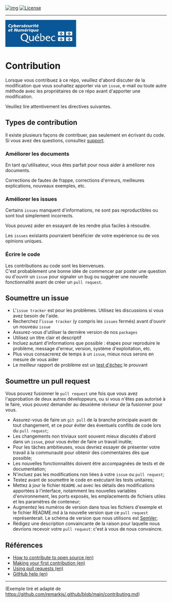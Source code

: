 <!-- ENTETE -->
[![img](https://img.shields.io/badge/Lifecycle-Experimental-339999)](https://www.quebec.ca/gouv/politiques-orientations/vitrine-numeriqc/accompagnement-des-organismes-publics/demarche-conception-services-numeriques)
[![License](https://img.shields.io/badge/Licence-LiLiQ--P-blue)](https://github.com/CQEN-QDCE/.github/blob/main/LICENCE.md)

---

<div>
    <img src="https://github.com/CQEN-QDCE/.github/blob/main/images/mcn.png" />
</div>
<!-- FIN ENTETE -->

# Contribution

Lorsque vous contribuez à ce répo, veuillez d'abord discuter de la modification que vous souhaitez apporter via un `issue`,
e-mail ou toute autre méthode avec les propriétaires de ce répo avant d'apporter une modification.

Veuillez lire attentivement les directives suivantes.


## Types de contribution

Il existe plusieurs façons de contribuer, pas seulement en écrivant du code.
Si vous avez des questions, consultez [support][support].


### Améliorer les documents


En tant qu'utilisateur, vous êtes parfait pour nous aider à améliorer nos documents.  

Corrections de fautes de frappe, corrections d'erreurs, meilleures explications, nouveaux exemples, etc.

### Améliorer les issues

Certains `issues` manquent d'informations, ne sont pas reproductibles ou sont tout simplement incorrects.

Vous pouvez aider en essayant de les rendre plus faciles à résoudre.

Les `issues` existants pourraient bénéficier de votre expérience ou de vos opinions uniques.


### Écrire le code

Les contributions au code sont les bienvenues.  
C'est probablement une bonne idée de commencer par poster une question ou d'ouvrir un `issue` pour signaler un
bug ou suggérer une nouvelle fonctionnalité avant de créer un `pull request`.


## Soumettre un issue 

* L'`issue tracker` est pour les problèmes. Utilisez les discussions si vous avez besoin de l'aide. 
* Recherchez l'`issue tracker` (y compris les `issues` fermés) avant d'ouvrir un nouveau `issue`
* Assurez-vous d'utiliser la dernière version de nos `packages`
* Utilisez un titre clair et descriptif
* Incluez autant d'informations que possible : étapes pour reproduire le problème, message d'erreur, version, système d'exploitation, etc.
* Plus vous consacrerez de temps à un `issue`, mieux nous serons en mesure de vous aider
* Le meilleur rapport de problème est un [test d'échec][unit-test] le prouvant


## Soumettre un pull request

Vous pouvez fusionner le `pull request` une fois que vous avez l'approbation de deux autres développeurs, ou si vous n'êtes pas autorisé à le faire, vous pouvez demander au deuxième réviseur de la fusionner pour vous.

* Assurez-vous de faire un `git pull` de la branche principale avant de tout changement, et ce pour éviter des éventuels conflits de code lors du `pull request`; 
* Les changements non triviaux sont souvent mieux discutés d'abord dans un `issue`, pour vous éviter de faire un travail inutile; 
* Pour les tâches ambitieuses, vous devriez essayer de présenter votre travail à la communauté pour obtenir des commentaires dès que possible;
* Les nouvelles fonctionnalités doivent être accompagnées de tests et de documentation;
* N'incluez pas les modifications non liées à votre `issue` ou `pull request`;
* Testez avant de soumettre le code en exécutant les tests unitaires;
* Mettez à jour le fichier `README.md` avec les détails des modifications apportées à l'interface, notamment les nouvelles variables d'environnement, les ports exposés, les emplacements de fichiers utiles et les paramètres de conteneur;
* Augmentez les numéros de version dans tous les fichiers d'exemple et le fichier README.md à la nouvelle version que ce `pull request` représenterait. Le schéma de version que nous utilisons est [SemVer][semver];
* Rédigez une description convaincante de la raison pour laquelle nous devrions recevoir votre `pull request`: c'est à vous de nous convaincre. 

## Références

*   [How to contribute to open source (en)](https://opensource.guide/how-to-contribute/)
*   [Making your first contribution (en)](https://medium.com/@vadimdemedes/making-your-first-contribution-de6576ddb190)
*   [Using pull requests (en)](https://help.github.com/articles/about-pull-requests/)
*   [GitHub help (en)](https://help.github.com)


<!-- Definitions -->

[cc]: ./CODE_OF_CONDUCT.md

[unit-test]: https://twitter.com/sindresorhus/status/579306280495357953

[support]: support.md

[collective]: https://opencollective.com/

[semver]: https://semver.org/lang/fr/spec/v2.0.0.html

--- 
(Exemple tiré et adapté de https://github.com/remarkjs/.github/blob/main/contributing.md)